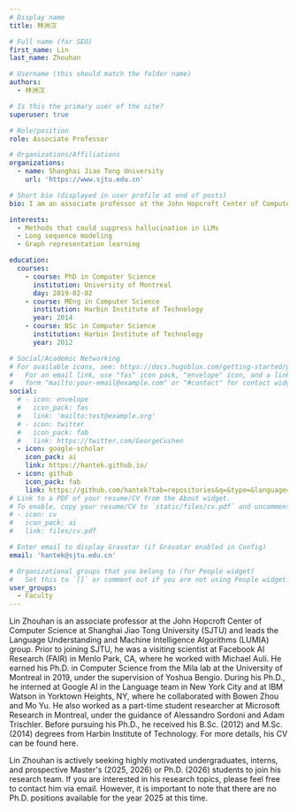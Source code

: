 ```yaml
---
# Display name
title: 林洲汉

# Full name (for SEO)
first_name: Lin
last_name: Zhouhan

# Username (this should match the folder name)
authors:
  - 林洲汉

# Is this the primary user of the site?
superuser: true

# Role/position
role: Associate Professor

# Organizations/Affiliations
organizations:
  - name: Shanghai Jiao Tong University
    url: 'https://www.sjtu.edu.cn'

# Short bio (displayed in user profile at end of posts)
bio: I am an associate professor at the John Hopcroft Center of Computer Science at Shanghai Jiao Tong University (SJTU), and I am leading the Language Understanding and Machine Intelligence Algorithms (LUMIA) group. Before joining SJTU, I was a visiting scientist at Facebook AI Research (FAIR) in Menlo Park, CA, working with Michael Auli. I received my Ph.D. in Computer Science from the Mila lab in the University of Montreal in 2019, where I was fortunately supervised by Yoshua Bengio. During my Ph.D., I've been interning at Google AI in the Language team in New York City, and at IBM Watson with Bowen Zhou and Mo Yu in Yorktown Height, NY. I also worked as a part-time student researcher at Microsoft Research with Alessandro Sordoni and Adam Trischler in Montreal. Prior to Mila, I received my B.Sc. (2012) and M.Sc. (2014) degrees from Harbin Institute of Technology. For more information, you can find my CV here.

interests:
  - Methods that could suppress hallucination in LLMs
  - Long sequence modeling
  - Graph representation learning

education:
  courses:
    - course: PhD in Computer Science
      institution: University of Montreal
      day: 2019-02-02
    - course: MEng in Computer Science
      institution: Harbin Institute of Technology
      year: 2014
    - course: BSc in Computer Science
      institution: Harbin Institute of Technology
      year: 2012

# Social/Academic Networking
# For available icons, see: https://docs.hugoblox.com/getting-started/page-builder/#icons
#   For an email link, use "fas" icon pack, "envelope" icon, and a link in the
#   form "mailto:your-email@example.com" or "#contact" for contact widget.
social:
  # - icon: envelope
  #   icon_pack: fas
  #   link: 'mailto:test@example.org'
  # - icon: twitter
  #   icon_pack: fab
  #   link: https://twitter.com/GeorgeCushen
  - icon: google-scholar
    icon_pack: ai
    link: https://hantek.github.io/
  - icon: github
    icon_pack: fab
    link: https://github.com/hantek?tab=repositories&q=&type=&language=&sort=
# Link to a PDF of your resume/CV from the About widget.
# To enable, copy your resume/CV to `static/files/cv.pdf` and uncomment the lines below.
# - icon: cv
#   icon_pack: ai
#   link: files/cv.pdf

# Enter email to display Gravatar (if Gravatar enabled in Config)
email: 'hantek@sjtu.edu.cn'

# Organizational groups that you belong to (for People widget)
#   Set this to `[]` or comment out if you are not using People widget.
user_groups:
  - Faculty
---
```


Lin Zhouhan is an associate professor at the John Hopcroft Center of Computer Science at Shanghai Jiao Tong University (SJTU) and leads the Language Understanding and Machine Intelligence Algorithms (LUMIA) group. Prior to joining SJTU, he was a visiting scientist at Facebook AI Research (FAIR) in Menlo Park, CA, where he worked with Michael Auli. He earned his Ph.D. in Computer Science from the Mila lab at the University of Montreal in 2019, under the supervision of Yoshua Bengio. During his Ph.D., he interned at Google AI in the Language team in New York City and at IBM Watson in Yorktown Heights, NY, where he collaborated with Bowen Zhou and Mo Yu. He also worked as a part-time student researcher at Microsoft Research in Montreal, under the guidance of Alessandro Sordoni and Adam Trischler. Before pursuing his Ph.D., he received his B.Sc. (2012) and M.Sc. (2014) degrees from Harbin Institute of Technology. For more details, his CV can be found here.

Lin Zhouhan is actively seeking highly motivated undergraduates, interns, and prospective Master's (2025, 2026) or Ph.D. (2026) students to join his research team. If you are interested in his research topics, please feel free to contact him via email. However, it is important to note that there are no Ph.D. positions available for the year 2025 at this time.
